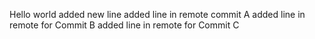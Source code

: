 Hello world
added new line
added line in remote commit A
added line in remote for Commit B
added line in remote for Commit C
